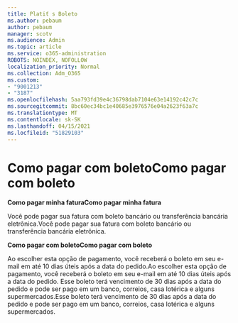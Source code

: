 ```yaml
---
title: Platiť s Boleto
ms.author: pebaum
author: pebaum
manager: scotv
ms.audience: Admin
ms.topic: article
ms.service: o365-administration
ROBOTS: NOINDEX, NOFOLLOW
localization_priority: Normal
ms.collection: Adm_O365
ms.custom:
- "9001213"
- "3187"
ms.openlocfilehash: 5aa793fd39e4c36798dab7104e63e14192c42c7c
ms.sourcegitcommit: 8bc60ec34bc1e40685e3976576e04a2623f63a7c
ms.translationtype: MT
ms.contentlocale: sk-SK
ms.lasthandoff: 04/15/2021
ms.locfileid: "51829103"
---
```

# <a name="como-pagar-com-boleto"></a><span data-ttu-id="e1c58-102">Como pagar com boleto</span><span class="sxs-lookup"><span data-stu-id="e1c58-102">Como pagar com boleto</span></span>

<span data-ttu-id="e1c58-103">**Como pagar minha fatura**</span><span class="sxs-lookup"><span data-stu-id="e1c58-103">**Como pagar minha fatura**</span></span>

<span data-ttu-id="e1c58-104">Você pode pagar sua fatura com boleto bancário ou transferência bancária eletrônica.</span><span class="sxs-lookup"><span data-stu-id="e1c58-104">Você pode pagar sua fatura com boleto bancário ou transferência bancária eletrônica.</span></span>

<span data-ttu-id="e1c58-105">**Como pagar com  boleto**</span><span class="sxs-lookup"><span data-stu-id="e1c58-105">**Como pagar com  boleto**</span></span>

<span data-ttu-id="e1c58-106">Ao escolher  esta opção de pagamento, você receberá o boleto em seu e-mail em até 10 dias úteis após a data do pedido.</span><span class="sxs-lookup"><span data-stu-id="e1c58-106">Ao escolher  esta opção de pagamento, você receberá o boleto em seu e-mail em até 10 dias úteis após a data do pedido.</span></span> <span data-ttu-id="e1c58-107">Esse boleto terá vencimento de 30 dias após a data do pedido e pode ser pago em um banco, correios, casa lotérica e alguns supermercados.</span><span class="sxs-lookup"><span data-stu-id="e1c58-107">Esse boleto terá vencimento de 30 dias após a data do pedido e pode ser pago em um banco, correios, casa lotérica e alguns supermercados.</span></span> 